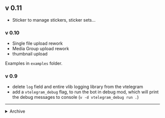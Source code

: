 ## v 0.11

- Sticker to manage stickers, sticker sets...

### v 0.10

- Single file upload rework
- Media Group upload rework
- thumbnail upload

Examples in `examples` folder.

### v 0.9

- delete `log` field and entire vlib logging library from the vtelegram
- add a `vtelegram_debug` flag, to run the bot in debug mod, which will print the debug messages to console (`v -d vtelegram_debug run .`)

<hr>

<details>
  <summary>Archive</summary>

### v 0.8.2

- single database in your Bot and Middleware structs. must be only `db` field name for now to synchronize! 
    - single `log` field also, if you want log from Middleware functions (Bot has it by default, in Middleware struct you have to declare if you need it)
```v
pub struct App {
    vt.Bot
pub:
    db Database
}
struct MyBaseMiddleware{
pub mut:
    log log.Log
    db Database
}
```
- inline keyboard builder. 2 functions: `new_reply_markup` `new_inline_button`
```v
import vtelegram as vt

reply_markup := vt.new_reply_markup(
    // array for buttons in one row
    [
    vt.new_inline_button(text: 'Test', callback_data: '1'),
    vt.new_inline_button(text: 'Test2', callback_data: '2')
    ],
    // next row button
    vt.new_inline_button(text: 'Button3', callback_data: '3')
)
```

### v 0.8

- Media Group upload
    - In order for the Telegram Bot API to accept a request, one media group must contain >= 2 elements and contain only one media type.

### v 0.7

- Single file upload: `animation`, `audio`, `document`, `photo`, `video_note`, `video`, `voice`

### v 0.6.1

- `sender_group` `sender_channel` `sender_user` `sender_bot` context filters for define sender_chat type, apply to all updates which contain sender_chat field

### v 0.6.0

- `start_polling` must include PollingConfig as second argument. `PollingConfig` is generic type structure, for passing your middleware struct or marking it as `Regular` (for skip middleware). In the PollingConfig you can specify same parameters as for getUpdates and polling config (delay_time)

```v
polling_config := vtelegram.PollingConfig[vtelegram.Regular]{}
vtelegram.start_polling(mut app, polling_config)
```

- Middlewares and Context Filters. <br>

  - `pub fn delete_middleware_data[T](mut middleware &T, key string)`
  - `pub fn clear_middleware_data[T](mut middleware &T)`
  - `pub fn get_middleware_data[T](middleware &T) map[string]string`

  Simple middleware example:

```v
struct MyMiddleware{} //initialize struct for handling middlewares

struct App{
    vtelegram.Bot
}
[message] // specifies which middleware type is
fn (mw MyMidleware) my_message_middleware(mut update Update) bool{
    if update.message.from.id == 12345678{ // prevent update process from user with id 12345678
        return false
    }
    return true
}
fn main(){
    mut app := App{
        token: 'BOT_TOKEN'
    }

    //passing middleware struct to PollingConfig for handling middleware methods
    polling_config := vtelegram.PollingConfig[MyMiddleware]{}
    vtelegram.start_polling(mut app, polling_config)
}
```

### v 0.5.0

- `start_polling` instead of `poll`
- `ChatMember` - Structs of all member roles combined, so that the V's json package can decode the updates it receives for `my_chat_member` and `chat_member`. can be handled by 'status' field
- To handle messages, you need to specify the attribute 'message'
- All updates handling through attributes
  Available attributes:

```v
message
edited_message
channel_post
edited_channel_post
inline_query
chosen_inline_result
callback_query
shipping_query
pre_checkout_query
poll
poll_answer
my_chat_member
chat_member
chat_join_request
```

### v 0.4.0

- `mut` to all bot methods
- Deleted `time_event`
- `log` instance to Bot struct, which includes bot debugging

### v 0.3.1

- `callback_query` attribute instead of just `callback`
- To assign value to attribute now used `:` instead of `;`

```v
[callback_query: 'key']
fn (mut app App) handle_callbackquery(result Result){
    //...
}
[starts_with: '/']
fn (mut app App) handle_message(result Result) {

}
// to use few parameters or callback_query with starts_with do so:
['callback_query: starts_with: key'] // all attribute must be like string
fn (mut app App) handle_callbackquery(result Result){
    //...
}
// and also
['callback_query: key']         // Must be string too if attribute not single
['callback_query: something']   //
fn (mut app App) handle_callbackquery(result Result){
    //...
}
```

### v 0.1.1

- Added `starts_with` filter to `callback` handling mechanism
- Added `starts_with` filter to message handling mechanism, Can be > 1 options

### v 0.1.0

- Handling messages with attributes
- Handling callback_query with attribute

</details>
